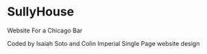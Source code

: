 # SullyHouse
Website For a Chicago Bar

Coded by Isaiah Soto and Colin Imperial
Single Page website design
